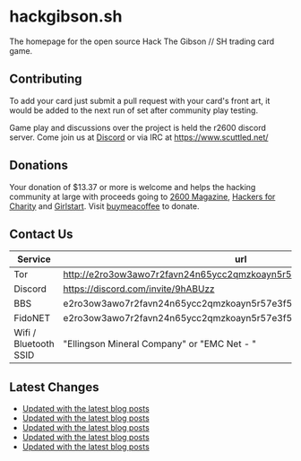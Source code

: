 # hackgibson.sh
The homepage for the open source Hack The Gibson // SH trading card game.


## Contributing

To add your card just submit a pull request with your card's front art, it would be added to the next run of set after community play testing.

Game play and discussions over the project is held the r2600 discord server. Come join us at [Discord](https://discord.com/invite/9hABUzz) or via IRC at https://www.scuttled.net/


## Donations

Your donation of $13.37 or more is welcome and helps the hacking community at large with proceeds going to [2600 Magazine](https://2600.com/), [Hackers for Charity](https://hackersforcharity.org) and [Girlstart](https://girlstart.org).  Visit [buymeacoffee](https://www.buymeacoffee.com/hackgibson.sh) to donate.


## Contact Us

Service | url
-|-
Tor | http://e2ro3ow3awo7r2favn24n65ycc2qmzkoayn5r57e3f56nvjwdcgg32ad.onion
Discord | https://discord.com/invite/9hABUzz
BBS | e2ro3ow3awo7r2favn24n65ycc2qmzkoayn5r57e3f56nvjwdcgg32ad.onion:23
FidoNET | e2ro3ow3awo7r2favn24n65ycc2qmzkoayn5r57e3f56nvjwdcgg32ad.onion:24554
Wifi / Bluetooth SSID | "Ellingson Mineral Company" or "EMC Net - <fidonet address>"

## Latest Changes
<!-- BLOG-POST-LIST:START -->
- [Updated with the latest blog posts](https://github.com/DFW2600/hackgibson.sh/commit/7148b6c00d76d6fdc6d030b5cfe74ae4bf63be50)
- [Updated with the latest blog posts](https://github.com/DFW2600/hackgibson.sh/commit/42939e475a097f0467d92a193964d5f53c555b8b)
- [Updated with the latest blog posts](https://github.com/DFW2600/hackgibson.sh/commit/a88ae7bd43d4239385f84d0ac7c4e7e3fcf836bc)
- [Updated with the latest blog posts](https://github.com/DFW2600/hackgibson.sh/commit/c242318fdcb55ca652c11f6f27ed2cddd6710e1c)
- [Updated with the latest blog posts](https://github.com/DFW2600/hackgibson.sh/commit/26eb376957c37cf39e22cc76772d634ab655dd19)
<!-- BLOG-POST-LIST:END -->
